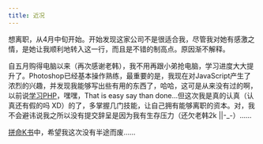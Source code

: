 ```yaml
---
title: 近况
---
```

想离职，从4月中旬开始。开始发现这家公司不是很适合我，尽管我对她有感激之情，是她让我顺利地转入这一行，而且是不错的制高点。原因渐不解释。

自五月购得电脑以来（再次感谢老韩），我不用再跟小弟抢电脑，学习进度大大提升了。Photoshop已经基本操作熟练，最重要的是，我现在对JavaScript产生了浓烈的兴趣，并发现我能够写出些有用的东西了，哈哈，这可是从来没有过的啊，以前说[学习PHP][0]，嘿嘿，That is easy say than done...但这次我是真的认真（认真还有假的吗 XD）的了，多掌握几门技能，让自己拥有能够离职的资本。对，我不会避讳说我之所以没有提交辞呈是因为我有生存压力（还欠老韩2k ||-_-）……

[拼命K书][1]中，希望我这次没有半途而废……

[0]: /posts/2005-01-30-free-web-developer.html
[1]: http://www.douban.com/people/realazy/
